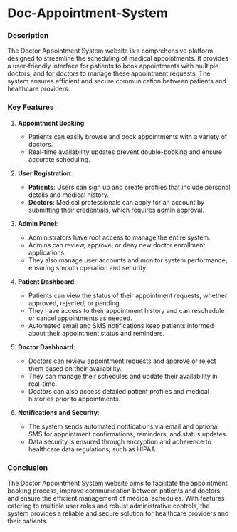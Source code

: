 # Doc-Appointment-System
### Description

The Doctor Appointment System website is a comprehensive platform designed to streamline the scheduling of medical appointments. It provides a user-friendly interface for patients to book appointments with multiple doctors, and for doctors to manage these appointment requests. The system ensures efficient and secure communication between patients and healthcare providers.

### Key Features

1. **Appointment Booking**:
   - Patients can easily browse and book appointments with a variety of doctors.
   - Real-time availability updates prevent double-booking and ensure accurate scheduling.

2. **User Registration**:
   - **Patients**: Users can sign up and create profiles that include personal details and medical history.
   - **Doctors**: Medical professionals can apply for an account by submitting their credentials, which requires admin approval.

3. **Admin Panel**:
   - Administrators have root access to manage the entire system.
   - Admins can review, approve, or deny new doctor enrollment applications.
   - They also manage user accounts and monitor system performance, ensuring smooth operation and security.

4. **Patient Dashboard**:
   - Patients can view the status of their appointment requests, whether approved, rejected, or pending.
   - They have access to their appointment history and can reschedule or cancel appointments as needed.
   - Automated email and SMS notifications keep patients informed about their appointment status and reminders.

5. **Doctor Dashboard**:
   - Doctors can review appointment requests and approve or reject them based on their availability.
   - They can manage their schedules and update their availability in real-time.
   - Doctors can also access detailed patient profiles and medical histories prior to appointments.

6. **Notifications and Security**:
   - The system sends automated notifications via email and optional SMS for appointment confirmations, reminders, and status updates.
   - Data security is ensured through encryption and adherence to healthcare data regulations, such as HIPAA.

### Conclusion

The Doctor Appointment System website aims to facilitate the appointment booking process, improve communication between patients and doctors, and ensure the efficient management of medical schedules. With features catering to multiple user roles and robust administrative controls, the system provides a reliable and secure solution for healthcare providers and their patients.
